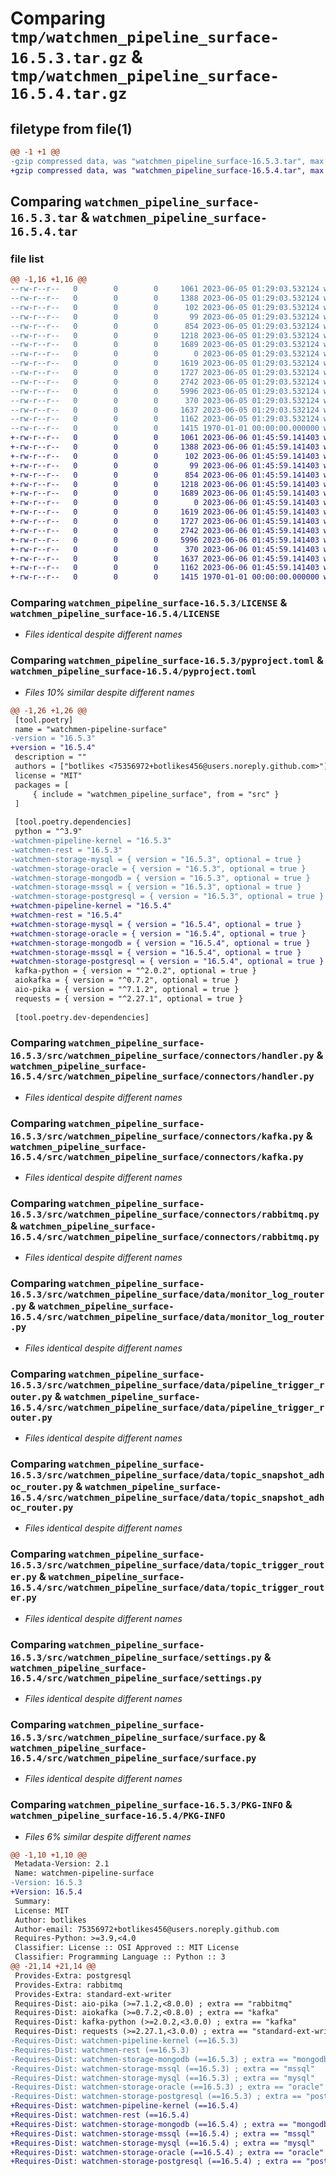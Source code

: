 # Comparing `tmp/watchmen_pipeline_surface-16.5.3.tar.gz` & `tmp/watchmen_pipeline_surface-16.5.4.tar.gz`

## filetype from file(1)

```diff
@@ -1 +1 @@
-gzip compressed data, was "watchmen_pipeline_surface-16.5.3.tar", max compression
+gzip compressed data, was "watchmen_pipeline_surface-16.5.4.tar", max compression
```

## Comparing `watchmen_pipeline_surface-16.5.3.tar` & `watchmen_pipeline_surface-16.5.4.tar`

### file list

```diff
@@ -1,16 +1,16 @@
--rw-r--r--   0        0        0     1061 2023-06-05 01:29:03.532124 watchmen_pipeline_surface-16.5.3/LICENSE
--rw-r--r--   0        0        0     1388 2023-06-05 01:29:03.532124 watchmen_pipeline_surface-16.5.3/pyproject.toml
--rw-r--r--   0        0        0      102 2023-06-05 01:29:03.532124 watchmen_pipeline_surface-16.5.3/src/watchmen_pipeline_surface/__init__.py
--rw-r--r--   0        0        0       99 2023-06-05 01:29:03.532124 watchmen_pipeline_surface-16.5.3/src/watchmen_pipeline_surface/connectors/__init__.py
--rw-r--r--   0        0        0      854 2023-06-05 01:29:03.532124 watchmen_pipeline_surface-16.5.3/src/watchmen_pipeline_surface/connectors/handler.py
--rw-r--r--   0        0        0     1218 2023-06-05 01:29:03.532124 watchmen_pipeline_surface-16.5.3/src/watchmen_pipeline_surface/connectors/kafka.py
--rw-r--r--   0        0        0     1689 2023-06-05 01:29:03.532124 watchmen_pipeline_surface-16.5.3/src/watchmen_pipeline_surface/connectors/rabbitmq.py
--rw-r--r--   0        0        0        0 2023-06-05 01:29:03.532124 watchmen_pipeline_surface-16.5.3/src/watchmen_pipeline_surface/data/__init__.py
--rw-r--r--   0        0        0     1619 2023-06-05 01:29:03.532124 watchmen_pipeline_surface-16.5.3/src/watchmen_pipeline_surface/data/monitor_log_router.py
--rw-r--r--   0        0        0     1727 2023-06-05 01:29:03.532124 watchmen_pipeline_surface-16.5.3/src/watchmen_pipeline_surface/data/pipeline_trigger_router.py
--rw-r--r--   0        0        0     2742 2023-06-05 01:29:03.532124 watchmen_pipeline_surface-16.5.3/src/watchmen_pipeline_surface/data/topic_snapshot_adhoc_router.py
--rw-r--r--   0        0        0     5996 2023-06-05 01:29:03.532124 watchmen_pipeline_surface-16.5.3/src/watchmen_pipeline_surface/data/topic_trigger_router.py
--rw-r--r--   0        0        0      370 2023-06-05 01:29:03.532124 watchmen_pipeline_surface-16.5.3/src/watchmen_pipeline_surface/main.py
--rw-r--r--   0        0        0     1637 2023-06-05 01:29:03.532124 watchmen_pipeline_surface-16.5.3/src/watchmen_pipeline_surface/settings.py
--rw-r--r--   0        0        0     1162 2023-06-05 01:29:03.532124 watchmen_pipeline_surface-16.5.3/src/watchmen_pipeline_surface/surface.py
--rw-r--r--   0        0        0     1415 1970-01-01 00:00:00.000000 watchmen_pipeline_surface-16.5.3/PKG-INFO
+-rw-r--r--   0        0        0     1061 2023-06-06 01:45:59.141403 watchmen_pipeline_surface-16.5.4/LICENSE
+-rw-r--r--   0        0        0     1388 2023-06-06 01:45:59.141403 watchmen_pipeline_surface-16.5.4/pyproject.toml
+-rw-r--r--   0        0        0      102 2023-06-06 01:45:59.141403 watchmen_pipeline_surface-16.5.4/src/watchmen_pipeline_surface/__init__.py
+-rw-r--r--   0        0        0       99 2023-06-06 01:45:59.141403 watchmen_pipeline_surface-16.5.4/src/watchmen_pipeline_surface/connectors/__init__.py
+-rw-r--r--   0        0        0      854 2023-06-06 01:45:59.141403 watchmen_pipeline_surface-16.5.4/src/watchmen_pipeline_surface/connectors/handler.py
+-rw-r--r--   0        0        0     1218 2023-06-06 01:45:59.141403 watchmen_pipeline_surface-16.5.4/src/watchmen_pipeline_surface/connectors/kafka.py
+-rw-r--r--   0        0        0     1689 2023-06-06 01:45:59.141403 watchmen_pipeline_surface-16.5.4/src/watchmen_pipeline_surface/connectors/rabbitmq.py
+-rw-r--r--   0        0        0        0 2023-06-06 01:45:59.141403 watchmen_pipeline_surface-16.5.4/src/watchmen_pipeline_surface/data/__init__.py
+-rw-r--r--   0        0        0     1619 2023-06-06 01:45:59.141403 watchmen_pipeline_surface-16.5.4/src/watchmen_pipeline_surface/data/monitor_log_router.py
+-rw-r--r--   0        0        0     1727 2023-06-06 01:45:59.141403 watchmen_pipeline_surface-16.5.4/src/watchmen_pipeline_surface/data/pipeline_trigger_router.py
+-rw-r--r--   0        0        0     2742 2023-06-06 01:45:59.141403 watchmen_pipeline_surface-16.5.4/src/watchmen_pipeline_surface/data/topic_snapshot_adhoc_router.py
+-rw-r--r--   0        0        0     5996 2023-06-06 01:45:59.141403 watchmen_pipeline_surface-16.5.4/src/watchmen_pipeline_surface/data/topic_trigger_router.py
+-rw-r--r--   0        0        0      370 2023-06-06 01:45:59.141403 watchmen_pipeline_surface-16.5.4/src/watchmen_pipeline_surface/main.py
+-rw-r--r--   0        0        0     1637 2023-06-06 01:45:59.141403 watchmen_pipeline_surface-16.5.4/src/watchmen_pipeline_surface/settings.py
+-rw-r--r--   0        0        0     1162 2023-06-06 01:45:59.141403 watchmen_pipeline_surface-16.5.4/src/watchmen_pipeline_surface/surface.py
+-rw-r--r--   0        0        0     1415 1970-01-01 00:00:00.000000 watchmen_pipeline_surface-16.5.4/PKG-INFO
```

### Comparing `watchmen_pipeline_surface-16.5.3/LICENSE` & `watchmen_pipeline_surface-16.5.4/LICENSE`

 * *Files identical despite different names*

### Comparing `watchmen_pipeline_surface-16.5.3/pyproject.toml` & `watchmen_pipeline_surface-16.5.4/pyproject.toml`

 * *Files 10% similar despite different names*

```diff
@@ -1,26 +1,26 @@
 [tool.poetry]
 name = "watchmen-pipeline-surface"
-version = "16.5.3"
+version = "16.5.4"
 description = ""
 authors = ["botlikes <75356972+botlikes456@users.noreply.github.com>"]
 license = "MIT"
 packages = [
     { include = "watchmen_pipeline_surface", from = "src" }
 ]
 
 [tool.poetry.dependencies]
 python = "^3.9"
-watchmen-pipeline-kernel = "16.5.3"
-watchmen-rest = "16.5.3"
-watchmen-storage-mysql = { version = "16.5.3", optional = true }
-watchmen-storage-oracle = { version = "16.5.3", optional = true }
-watchmen-storage-mongodb = { version = "16.5.3", optional = true }
-watchmen-storage-mssql = { version = "16.5.3", optional = true }
-watchmen-storage-postgresql = { version = "16.5.3", optional = true }
+watchmen-pipeline-kernel = "16.5.4"
+watchmen-rest = "16.5.4"
+watchmen-storage-mysql = { version = "16.5.4", optional = true }
+watchmen-storage-oracle = { version = "16.5.4", optional = true }
+watchmen-storage-mongodb = { version = "16.5.4", optional = true }
+watchmen-storage-mssql = { version = "16.5.4", optional = true }
+watchmen-storage-postgresql = { version = "16.5.4", optional = true }
 kafka-python = { version = "^2.0.2", optional = true }
 aiokafka = { version = "^0.7.2", optional = true }
 aio-pika = { version = "^7.1.2", optional = true }
 requests = { version = "^2.27.1", optional = true }
 
 [tool.poetry.dev-dependencies]
```

### Comparing `watchmen_pipeline_surface-16.5.3/src/watchmen_pipeline_surface/connectors/handler.py` & `watchmen_pipeline_surface-16.5.4/src/watchmen_pipeline_surface/connectors/handler.py`

 * *Files identical despite different names*

### Comparing `watchmen_pipeline_surface-16.5.3/src/watchmen_pipeline_surface/connectors/kafka.py` & `watchmen_pipeline_surface-16.5.4/src/watchmen_pipeline_surface/connectors/kafka.py`

 * *Files identical despite different names*

### Comparing `watchmen_pipeline_surface-16.5.3/src/watchmen_pipeline_surface/connectors/rabbitmq.py` & `watchmen_pipeline_surface-16.5.4/src/watchmen_pipeline_surface/connectors/rabbitmq.py`

 * *Files identical despite different names*

### Comparing `watchmen_pipeline_surface-16.5.3/src/watchmen_pipeline_surface/data/monitor_log_router.py` & `watchmen_pipeline_surface-16.5.4/src/watchmen_pipeline_surface/data/monitor_log_router.py`

 * *Files identical despite different names*

### Comparing `watchmen_pipeline_surface-16.5.3/src/watchmen_pipeline_surface/data/pipeline_trigger_router.py` & `watchmen_pipeline_surface-16.5.4/src/watchmen_pipeline_surface/data/pipeline_trigger_router.py`

 * *Files identical despite different names*

### Comparing `watchmen_pipeline_surface-16.5.3/src/watchmen_pipeline_surface/data/topic_snapshot_adhoc_router.py` & `watchmen_pipeline_surface-16.5.4/src/watchmen_pipeline_surface/data/topic_snapshot_adhoc_router.py`

 * *Files identical despite different names*

### Comparing `watchmen_pipeline_surface-16.5.3/src/watchmen_pipeline_surface/data/topic_trigger_router.py` & `watchmen_pipeline_surface-16.5.4/src/watchmen_pipeline_surface/data/topic_trigger_router.py`

 * *Files identical despite different names*

### Comparing `watchmen_pipeline_surface-16.5.3/src/watchmen_pipeline_surface/settings.py` & `watchmen_pipeline_surface-16.5.4/src/watchmen_pipeline_surface/settings.py`

 * *Files identical despite different names*

### Comparing `watchmen_pipeline_surface-16.5.3/src/watchmen_pipeline_surface/surface.py` & `watchmen_pipeline_surface-16.5.4/src/watchmen_pipeline_surface/surface.py`

 * *Files identical despite different names*

### Comparing `watchmen_pipeline_surface-16.5.3/PKG-INFO` & `watchmen_pipeline_surface-16.5.4/PKG-INFO`

 * *Files 6% similar despite different names*

```diff
@@ -1,10 +1,10 @@
 Metadata-Version: 2.1
 Name: watchmen-pipeline-surface
-Version: 16.5.3
+Version: 16.5.4
 Summary: 
 License: MIT
 Author: botlikes
 Author-email: 75356972+botlikes456@users.noreply.github.com
 Requires-Python: >=3.9,<4.0
 Classifier: License :: OSI Approved :: MIT License
 Classifier: Programming Language :: Python :: 3
@@ -21,14 +21,14 @@
 Provides-Extra: postgresql
 Provides-Extra: rabbitmq
 Provides-Extra: standard-ext-writer
 Requires-Dist: aio-pika (>=7.1.2,<8.0.0) ; extra == "rabbitmq"
 Requires-Dist: aiokafka (>=0.7.2,<0.8.0) ; extra == "kafka"
 Requires-Dist: kafka-python (>=2.0.2,<3.0.0) ; extra == "kafka"
 Requires-Dist: requests (>=2.27.1,<3.0.0) ; extra == "standard-ext-writer"
-Requires-Dist: watchmen-pipeline-kernel (==16.5.3)
-Requires-Dist: watchmen-rest (==16.5.3)
-Requires-Dist: watchmen-storage-mongodb (==16.5.3) ; extra == "mongodb"
-Requires-Dist: watchmen-storage-mssql (==16.5.3) ; extra == "mssql"
-Requires-Dist: watchmen-storage-mysql (==16.5.3) ; extra == "mysql"
-Requires-Dist: watchmen-storage-oracle (==16.5.3) ; extra == "oracle"
-Requires-Dist: watchmen-storage-postgresql (==16.5.3) ; extra == "postgresql"
+Requires-Dist: watchmen-pipeline-kernel (==16.5.4)
+Requires-Dist: watchmen-rest (==16.5.4)
+Requires-Dist: watchmen-storage-mongodb (==16.5.4) ; extra == "mongodb"
+Requires-Dist: watchmen-storage-mssql (==16.5.4) ; extra == "mssql"
+Requires-Dist: watchmen-storage-mysql (==16.5.4) ; extra == "mysql"
+Requires-Dist: watchmen-storage-oracle (==16.5.4) ; extra == "oracle"
+Requires-Dist: watchmen-storage-postgresql (==16.5.4) ; extra == "postgresql"
```

